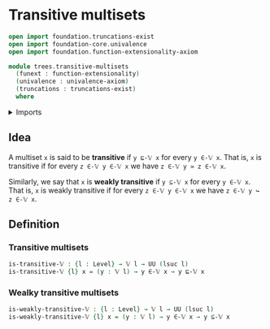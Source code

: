 # Transitive multisets

```agda
open import foundation.truncations-exist
open import foundation-core.univalence
open import foundation.function-extensionality-axiom

module trees.transitive-multisets
  (funext : function-extensionality)
  (univalence : univalence-axiom)
  (truncations : truncations-exist)
  where
```

<details><summary>Imports</summary>

```agda
open import foundation.universe-levels

open import trees.multisets funext univalence truncations
open import trees.submultisets funext univalence truncations
```

</details>

## Idea

A multiset `x` is said to be **transitive** if `y ⊑-𝕍 x` for every `y ∈-𝕍 x`.
That is, `x` is transitive if for every `z ∈-𝕍 y ∈-𝕍 x` we have
`z ∈-𝕍 y ≃ z ∈-𝕍 x`.

Similarly, we say that `x` is **weakly transitive** if `y ⊆-𝕍 x` for every
`y ∈-𝕍 x`. That is, `x` is weakly transitive if for every `z ∈-𝕍 y ∈-𝕍 x` we
have `z ∈-𝕍 y ↪ z ∈-𝕍 x`.

## Definition

### Transitive multisets

```agda
is-transitive-𝕍 : {l : Level} → 𝕍 l → UU (lsuc l)
is-transitive-𝕍 {l} x = (y : 𝕍 l) → y ∈-𝕍 x → y ⊑-𝕍 x
```

### Wealky transitive multisets

```agda
is-weakly-transitive-𝕍 : {l : Level} → 𝕍 l → UU (lsuc l)
is-weakly-transitive-𝕍 {l} x = (y : 𝕍 l) → y ∈-𝕍 x → y ⊆-𝕍 x
```
